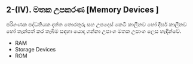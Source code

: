 ## 2-(IV). මතක උපකරණ [Memory Devices ]

පරිගණක පද්ධතියක දත්ත තොරතුරු සහ උපදෙස් කෙටි කාලීනව හෝ දීර්ඝ කාලීනව හෝ තැන්පත් කර තැබීම සඳහා යොදා ගන්නා උපාංග මතක උපාංග ලෙස හැඳින්වේ.

- RAM
- Storage Devices
- ROM
